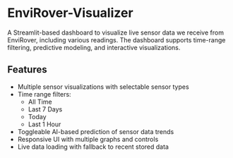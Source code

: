 # EnviRover-Visualizer

A Streamlit-based dashboard to visualize live sensor data we receive from EnviRover, including various readings. The dashboard supports time-range filtering, predictive modeling, and interactive visualizations.

## Features

- Multiple sensor visualizations with selectable sensor types
- Time range filters:
   - All Time
   - Last 7 Days
   - Today
   - Last 1 Hour
- Toggleable AI-based prediction of sensor data trends
- Responsive UI with multiple graphs and controls
- Live data loading with fallback to recent stored data 
